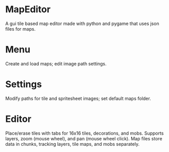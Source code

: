 # MapEditor
A gui tile based map editor made with python and pygame that uses json files for maps.

# Menu
Create and load maps; edit image path settings.

# Settings
Modify paths for tile and spritesheet images; set default maps folder.

# Editor
Place/erase tiles with tabs for 16x16 tiles, decorations, and mobs. Supports layers, zoom (mouse wheel), and pan (mouse wheel click).
Map files store data in chunks, tracking layers, tile maps, and mobs separately.

